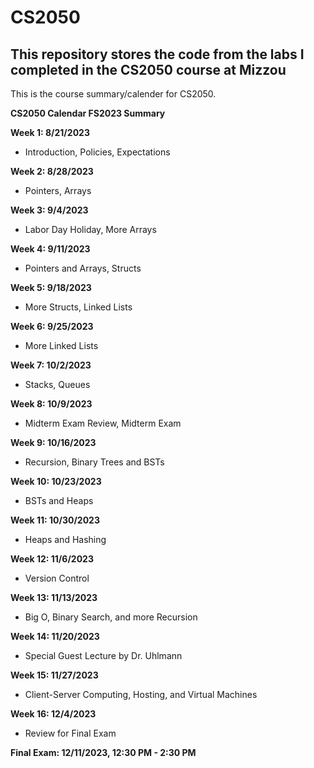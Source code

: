 # CS2050
This repository stores the code from the labs I completed in the CS2050 course at Mizzou
---
This is the course summary/calender for CS2050.

**CS2050 Calendar FS2023 Summary**

**Week 1: 8/21/2023**

  - Introduction, Policies, Expectations

**Week 2: 8/28/2023**

  - Pointers, Arrays

**Week 3: 9/4/2023**

  - Labor Day Holiday, More Arrays

**Week 4: 9/11/2023**

  - Pointers and Arrays, Structs

**Week 5: 9/18/2023**

  - More Structs, Linked Lists

**Week 6: 9/25/2023**

  - More Linked Lists

**Week 7: 10/2/2023**

  - Stacks, Queues

**Week 8: 10/9/2023**

  - Midterm Exam Review, Midterm Exam

**Week 9: 10/16/2023**

  - Recursion, Binary Trees and BSTs

**Week 10: 10/23/2023**

  - BSTs and Heaps

**Week 11: 10/30/2023**

  - Heaps and Hashing

**Week 12: 11/6/2023**

  - Version Control

**Week 13: 11/13/2023**

  - Big O, Binary Search, and more Recursion

**Week 14: 11/20/2023**

  - Special Guest Lecture by Dr. Uhlmann

**Week 15: 11/27/2023**

  - Client-Server Computing, Hosting, and Virtual Machines

**Week 16: 12/4/2023**

  - Review for Final Exam

**Final Exam: 12/11/2023, 12:30 PM - 2:30 PM**

